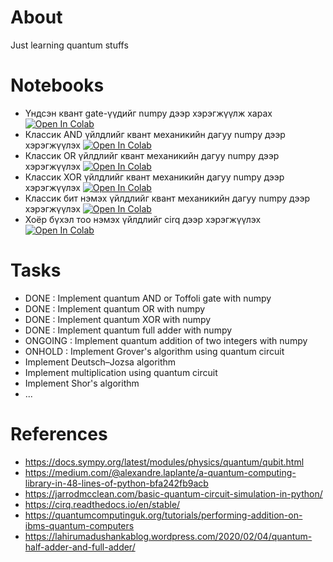 # About
Just learning quantum stuffs

# Notebooks
 - Үндсэн квант gate-үүдийг numpy дээр хэрэгжүүлж харах [![Open In Colab](https://colab.research.google.com/assets/colab-badge.svg)](https://colab.research.google.com/drive/1lTTULxuOql2VDmjPZ5Qcdeitpy3KFfRW?usp=sharing)
 - Классик AND үйлдлийг квант механикийн дагуу numpy дээр хэрэгжүүлэх [![Open In Colab](https://colab.research.google.com/assets/colab-badge.svg)](https://colab.research.google.com/drive/1o7RaXZHyqmbOUMnlBC01AdJrZpG26Reb?usp=sharing)
 - Классик OR үйлдлийг квант механикийн дагуу numpy дээр хэрэгжүүлэх [![Open In Colab](https://colab.research.google.com/assets/colab-badge.svg)](https://colab.research.google.com/drive/1jv-DN1jgCBsTxAt57vKbqXjUcEVGPVNT?usp=sharing)
 - Классик XOR үйлдлийг квант механикийн дагуу numpy дээр хэрэгжүүлэх [![Open In Colab](https://colab.research.google.com/assets/colab-badge.svg)](https://colab.research.google.com/drive/1kB8gdOBw4-80D0oGRBmpALuXqvi6Ehme?usp=sharing)
 - Классик бит нэмэх үйлдлийг квант механикийн дагуу numpy дээр хэрэгжүүлэх [![Open In Colab](https://colab.research.google.com/assets/colab-badge.svg)](https://colab.research.google.com/drive/1e0YLdV0JiLkbA5GcrjoHbkG9lp8aevna?usp=sharing)
 - Хоёр бүхэл тоо нэмэх үйлдлийг cirq дээр хэрэгжүүлэх [![Open In Colab](https://colab.research.google.com/assets/colab-badge.svg)](https://colab.research.google.com/drive/1y4K3-VCsHP9S2ipAXOC2X3wPgVR39WDx?usp=sharing)

# Tasks
 - DONE : Implement quantum AND or Toffoli gate with numpy
 - DONE : Implement quantum OR with numpy
 - DONE : Implement quantum XOR with numpy
 - DONE : Implement quantum full adder with numpy
 - ONGOING : Implement quantum addition of two integers with numpy
 - ONHOLD  : Implement Grover's algorithm using quantum circuit
 - Implement Deutsch–Jozsa algorithm
 - Implement multiplication using quantum circuit
 - Implement Shor's algorithm
 - ...

# References
 - https://docs.sympy.org/latest/modules/physics/quantum/qubit.html
 - https://medium.com/@alexandre.laplante/a-quantum-computing-library-in-48-lines-of-python-bfa242fb9acb
 - https://jarrodmcclean.com/basic-quantum-circuit-simulation-in-python/
 - https://cirq.readthedocs.io/en/stable/
 - https://quantumcomputinguk.org/tutorials/performing-addition-on-ibms-quantum-computers
 - https://lahirumadushankablog.wordpress.com/2020/02/04/quantum-half-adder-and-full-adder/
